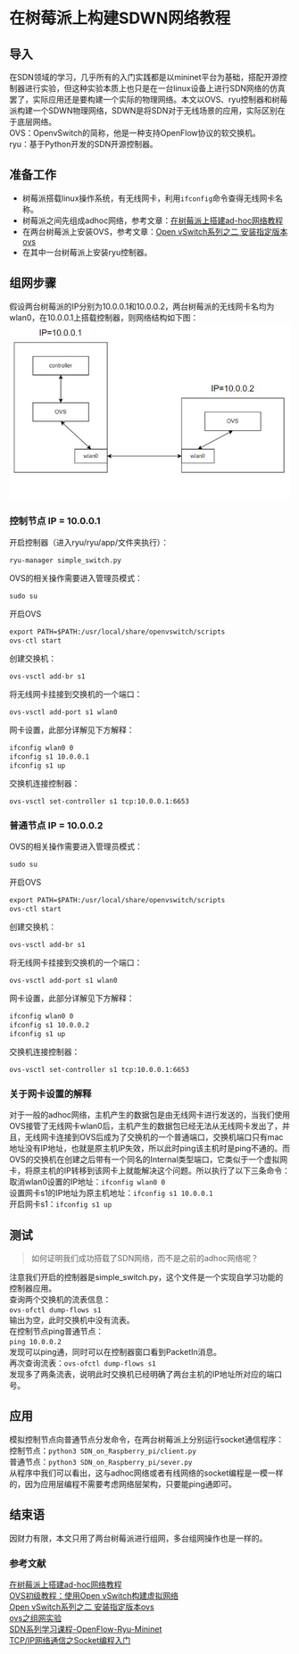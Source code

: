 # 在树莓派上构建SDWN网络教程

## 导入
在SDN领域的学习，几乎所有的入门实践都是以mininet平台为基础，搭配开源控制器进行实验，但这种实验本质上也只是在一台linux设备上进行SDN网络的仿真罢了，实际应用还是要构建一个实际的物理网络。本文以OVS、ryu控制器和树莓派构建一个SDWN物理网络，SDWN是将SDN对于无线场景的应用，实际区别在于底层网络。    
OVS：OpenvSwitch的简称，他是一种支持OpenFlow协议的软交换机。    
ryu：基于Python开发的SDN开源控制器。
## 准备工作
- 树莓派搭载linux操作系统，有无线网卡，利用`ifconfig`命令查得无线网卡名称。 
- 树莓派之间先组成adhoc网络，参考文章：[在树莓派上搭建ad-hoc网络教程](https://blog.csdn.net/lby0910/article/details/53420459)   
- 在两台树莓派上安装OVS，参考文章：[Open vSwitch系列之二 安装指定版本ovs](https://www.cnblogs.com/goldsunshine/p/10331606.html) 
- 在其中一台树莓派上安装ryu控制器。
## 组网步骤
假设两台树莓派的IP分别为10.0.0.1和10.0.0.2，两台树莓派的无线网卡名均为wlan0，在10.0.0.1上搭载控制器，则网络结构如下图： 
![组网结果结构](/image/SDN_on_RaspberryPi/树莓派组网图示.jpg)   
### 控制节点 IP = 10.0.0.1 
开启控制器（进入ryu/ryu/app/文件夹执行）：
```
ryu-manager simple_switch.py
```
OVS的相关操作需要进入管理员模式：
```
sudo su
```  
开启OVS
```
export PATH=$PATH:/usr/local/share/openvswitch/scripts
ovs-ctl start 
```

创建交换机：
```
ovs-vsctl add-br s1
```
将无线网卡挂接到交换机的一个端口：
```
ovs-vsctl add-port s1 wlan0
```
网卡设置，此部分详解见下方解释：
```
ifconfig wlan0 0
ifconfig s1 10.0.0.1
ifconfig s1 up
```
交换机连接控制器：
```
ovs-vsctl set-controller s1 tcp:10.0.0.1:6653
```
### 普通节点 IP = 10.0.0.2
OVS的相关操作需要进入管理员模式：
```
sudo su
```  
开启OVS
```
export PATH=$PATH:/usr/local/share/openvswitch/scripts
ovs-ctl start 
```
创建交换机：
```
ovs-vsctl add-br s1
```
将无线网卡挂接到交换机的一个端口：
```
ovs-vsctl add-port s1 wlan0
```
网卡设置，此部分详解见下方解释：
```
ifconfig wlan0 0
ifconfig s1 10.0.0.2
ifconfig s1 up
```
交换机连接控制器：
```
ovs-vsctl set-controller s1 tcp:10.0.0.1:6653
```
### 关于网卡设置的解释
对于一般的adhoc网络，主机产生的数据包是由无线网卡进行发送的，当我们使用OVS接管了无线网卡wlan0后，主机产生的数据包已经无法从无线网卡发出了，并且，无线网卡连接到OVS后成为了交换机的一个普通端口，交换机端口只有mac地址没有IP地址，也就是原主机IP失效，所以此时ping该主机时是ping不通的。而OVS的交换机在创建之后带有一个同名的Internal类型端口，它类似于一个虚拟网卡，将原主机的IP转移到该网卡上就能解决这个问题。所以执行了以下三条命令：    
取消wlan0设置的IP地址：`ifconfig wlan0 0`   
设置网卡s1的IP地址为原主机地址：`ifconfig s1 10.0.0.1`  
开启网卡s1：`ifconfig s1 up`    
## 测试
> 如何证明我们成功搭载了SDN网络，而不是之前的adhoc网络呢？       
 
注意我们开启的控制器是simple_switch.py，这个文件是一个实现自学习功能的控制器应用。      
查询两个交换机的流表信息：      
`ovs-ofctl dump-flows s1`       
输出为空，此时交换机中没有流表。    
在控制节点ping普通节点：    
`ping 10.0.0.2`  
发现可以ping通，同时可以在控制器窗口看到PacketIn消息。  
再次查询流表：`ovs-ofctl dump-flows s1`     
发现多了两条流表，说明此时交换机已经明确了两台主机的IP地址所对应的端口号。    
## 应用
模拟控制节点向普通节点分发命令，在两台树莓派上分别运行socket通信程序：  
控制节点：`python3 SDN_on_Raspberry_pi/client.py`   
普通节点：`python3 SDN_on_Raspberry_pi/sever.py`    
从程序中我们可以看出，这与adhoc网络或者有线网络的socket编程是一模一样的，因为应用层编程不需要考虑网络层架构，只要能ping通即可。
## 结束语
因财力有限，本文只用了两台树莓派进行组网，多台组网操作也是一样的。
### 参考文献
[在树莓派上搭建ad-hoc网络教程](https://blog.csdn.net/lby0910/article/details/53420459)   
[OVS初级教程：使用Open vSwitch构建虚拟网络](https://www.sdnlab.com/sdn-guide/14747.html)  
[Open vSwitch系列之二 安装指定版本ovs](https://www.cnblogs.com/goldsunshine/p/10331606.html)  
[ovs之组网实验](https://www.cnblogs.com/mrwuzs/p/10242737.html)  
[SDN系列学习课程-OpenFlow-Ryu-Mininet](https://www.bilibili.com/video/BV1ft4y1a7ip?spm_id_from=333.1007.top_right_bar_window_default_collection.content.click)  
[TCP/IP网络通信之Socket编程入门](https://www.bilibili.com/video/BV1eg411G7pW?spm_id_from=333.1007.top_right_bar_window_default_collection.content.click)  
